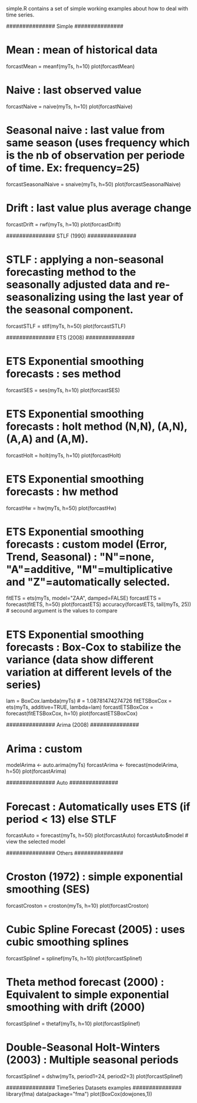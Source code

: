 simple.R contains a set of simple working examples about how to deal with time series.


############### Simple ###############
# Mean : mean of historical data
forcastMean = meanf(myTs, h=10)
plot(forcastMean)

# Naive : last observed value
forcastNaive = naive(myTs, h=10)
plot(forcastNaive)

# Seasonal naive :  last value from same season (uses frequency which is the nb of observation per periode of time. Ex: frequency=25)
forcastSeasonalNaive = snaive(myTs, h=50)
plot(forcastSeasonalNaive)

# Drift : last value plus average change
forcastDrift = rwf(myTs, h=10)
plot(forcastDrift)


############### STLF (1990) ###############
# STLF : applying a non-seasonal forecasting method to the seasonally adjusted data and re-seasonalizing using the last year of the seasonal component.
forcastSTLF = stlf(myTs, h=50)
plot(forcastSTLF)


############### ETS (2008) ###############
# ETS Exponential smoothing forecasts : ses method
forcastSES = ses(myTs, h=10)
plot(forcastSES)

# ETS Exponential smoothing forecasts : holt method (N,N), (A,N), (A,A) and (A,M).
forcastHolt = holt(myTs, h=10)
plot(forcastHolt)

# ETS Exponential smoothing forecasts : hw method
forcastHw = hw(myTs, h=50)
plot(forcastHw)

# ETS Exponential smoothing forecasts : custom model (Error, Trend, Seasonal) : "N"=none, "A"=additive, "M"=multiplicative and "Z"=automatically selected.
fitETS = ets(myTs, model="ZAA", damped=FALSE)
forcastETS = forecast(fitETS, h=50)
plot(forcastETS)
accuracy(forcastETS, tail(myTs, 25)) # secound argument is the values to compare

# ETS Exponential smoothing forecasts : Box-Cox to stabilize the variance (data show different variation at different levels of the series)
lam = BoxCox.lambda(myTs) # = 1.08781474274726
fitETSBoxCox = ets(myTs, additive=TRUE, lambda=lam)
forcastETSBoxCox = forecast(fitETSBoxCox, h=10)
plot(forcastETSBoxCox)


############### Arima (2008) ###############
# Arima : custom
modelArima <- auto.arima(myTs)
forcastArima <- forecast(modelArima, h=50)
plot(forcastArima)


############### Auto ###############
# Forecast : Automatically uses ETS (if period < 13) else STLF
forcastAuto = forecast(myTs, h=50)
plot(forcastAuto)
forcastAuto$model # view the selected model


############### Others ###############
# Croston (1972) : simple exponential smoothing (SES)
forcastCroston = croston(myTs, h=10)
plot(forcastCroston)

# Cubic Spline Forecast (2005) : uses cubic smoothing splines
forcastSplinef = splinef(myTs, h=10)
plot(forcastSplinef)

# Theta method forecast (2000) : Equivalent to simple exponential smoothing with drift (2000)
forcastSplinef = thetaf(myTs, h=10)
plot(forcastSplinef)

# Double-Seasonal Holt-Winters (2003) : Multiple seasonal periods
forcastSplinef = dshw(myTs, period1=24, period2=3)
plot(forcastSplinef)


############### TimeSeries Datasets examples ###############
library(fma)
data(package="fma")
plot(BoxCox(dowjones,1))
